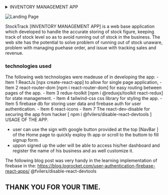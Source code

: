 <details>
<summary>
INVENTORY MANAGEMENT APP
</summary>

# StockTrack
</details>

![Landing Page](assets/project.png)



StockTrack [INVENTORY MANAGEMENT APP] is a web base application which developed to handle the accurate storing of stock figure, keeping track of stock level so as to avoid running out of stock in the business. The web site has the potential to solve problem of running out of stock unaware, problem with managing puehase order, and issue with tracking sales and revenue.
### technologies used
The following web technologies were madeuse of in developing the app: 
        - Item 1 ReactJs [npx create-react-app] to allow for single page application, 
        - Item 2 react-router-dom [npm i react-router-dom] for easy routing between pages of the app.
        - Item 3 redux-toolkit [npm i @reduxjs/toolkit react-redux] for state management.
        - Item 4 tailwind-css css library for styling the app.
        - Item 5 firebase db for storing user data and firebase auth for user authentication.
        - Item 6 react-icons
        - Item 7 The react-dev-disable for securing the app from hacker [ npm i @fvilers/disable-react-devtools ]
USAGE OF THE APP.
* user can use the sign with google button provided at the top [NavBar ] of the Home page to quickly exploy th app or scroll to the buttom to fill signup form.
* uppon signed up the uder will be able to access his/her dashboard and register the name of his business and as well customize it.

The following blog post was very handy in the learning implementation of firebase in the:
https://blog.logrocket.com/user-authentication-firebase-react-apps/
@fvilers/disable-react-devtools



## THANK YOU FOR YOUR TIME.